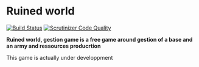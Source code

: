 # Ruined world

[![Build Status](https://scrutinizer-ci.com/g/Piou-piou/ribs-framwork/badges/build.png?b=master)](https://scrutinizer-ci.com/g/Piou-piou/ribs-framwork/build-status/master)
[![Scrutinizer Code Quality](https://scrutinizer-ci.com/g/Piou-piou/ribs-framwork/badges/quality-score.png?b=master)](https://scrutinizer-ci.com/g/Piou-piou/ribs-framwork/?branch=master)

**Ruined world, gestion game is a free game around gestion of a base and an army and ressources producrtion**

This game is actually under developpment